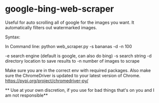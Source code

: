 # google-bing-web-scraper
Useful for auto scrolling all of google for the images you want.  It automatically filters out watermarked images.

Syntax:

In Command line:
python web_scraper.py -s bananas -d <directory> -n 100 

-e search engine (default is google, can also do bing)
-s search string
-d directory location to save results to
-n number of images to scrape

Make sure you are in the correct env with required packages.  Also make sure the ChromeDriver is updated to your latest version of Chrome.
https://pypi.org/project/chromedriver-py/


** Use at your own discretion, if you use for bad things that's on you and I am not responsible**
